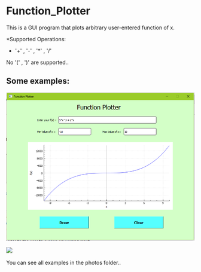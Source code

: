 # Function_Plotter
This is a GUI program that plots arbitrary user-entered function of x.

*Supported Operations:
+  '+' , '-' , '*' , '/'

No '(' , ')' are supported..

## Some examples:
![](photos/correct0.PNG)

![](photos/wrong1.PNG)

You can see all examples in the photos folder..
